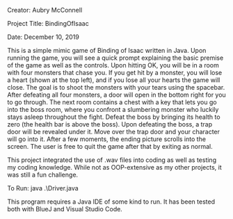 Creator: Aubry McConnell

Project Title: BindingOfIsaac

Date: December 10, 2019

This is a simple mimic game of Binding of Isaac written in Java. Upon running the game, you will see a quick prompt explaining the basic premise of the game as well as the controls. Upon hitting OK, you will be in a room with four monsters that chase you. If you get hit by a monster, you will lose a heart (shown at the top left), and if you lose all your hearts the game will close. The goal is to shoot the monsters with your tears using the spacebar. After defeating all four monsters, a door will open in the bottom right for you to go through. The next room contains a chest with a key that lets you go into the boss room, where you confront a slumbering monster who luckily stays asleep throughout the fight. Defeat the boss by bringing its health to zero (the health bar is above the boss). Upon defeating the boss, a trap door will be revealed under it. Move over the trap door and your character will go into it. After a few moments, the ending picture scrolls into the screen. The user is free to quit the game after that by exiting as normal.

This project integrated the use of .wav files into coding as well as testing my coding knowledge. While not as OOP-extensive as my other projects, it was still a fun challenge.

To Run: java .\Driver.java

This program requires a Java IDE of some kind to run. It has been tested both with BlueJ and Visual Studio Code.
